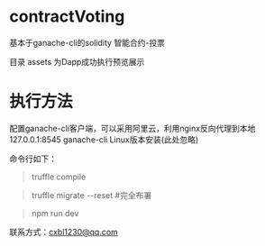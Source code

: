 # contractVoting
基本于ganache-cli的solidity 智能合约-投票

目录 assets 为Dapp成功执行预览展示

# 执行方法
配置ganache-cli客户端，可以采用阿里云，利用nginx反向代理到本地127.0.0.1:8545
ganache-cli Linux版本安装(此处忽略)

命令行如下：
> truffle compile

> truffle migrate --reset #完全布署

> npm run dev 

联系方式：cxbl1230@qq.com